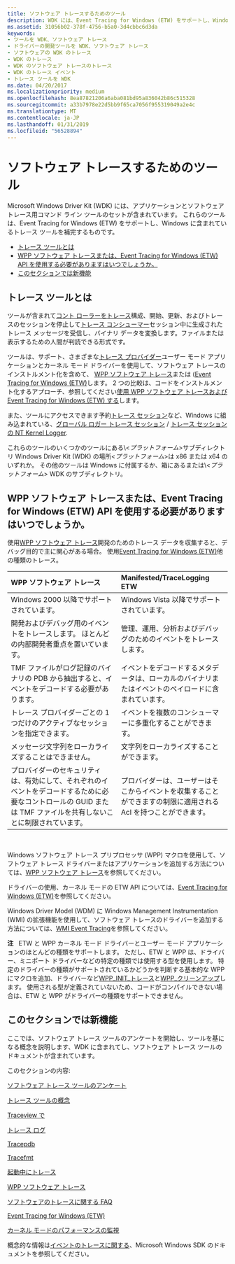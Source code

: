 ```yaml
---
title: ソフトウェア トレースするためのツール
description: WDK には、Event Tracing for Windows (ETW) をサポートし、Windows に含まれているトレース ツールを補完するように設計されたツールが含まれています。
ms.assetid: 31056b02-378f-4756-b5a0-3d4cbbc6d3da
keywords:
- ツールを WDK、ソフトウェア トレース
- ドライバーの開発ツールを WDK、ソフトウェア トレース
- ソフトウェアの WDK のトレース
- WDK のトレース
- WDK のソフトウェア トレースのトレース
- WDK のトレース イベント
- トレース ツールを WDK
ms.date: 04/20/2017
ms.localizationpriority: medium
ms.openlocfilehash: 8ea87821206a6aba081bd95a836042b86c515328
ms.sourcegitcommit: a33b7978e22d5bb9f65ca7056f955319049a2e4c
ms.translationtype: MT
ms.contentlocale: ja-JP
ms.lasthandoff: 01/31/2019
ms.locfileid: "56528894"
---
```

# <a name="tools-for-software-tracing"></a>ソフトウェア トレースするためのツール


Microsoft Windows Driver Kit (WDK) には、アプリケーションとソフトウェア トレース用コマンド ライン ツールのセットが含まれています。 これらのツールは、Event Tracing for Windows (ETW) をサポートし、Windows に含まれているトレース ツールを補完するものです。

- [トレース ツールとは](#what-are-the-tracing-tools)
- [WPP ソフトウェア トレースまたは、Event Tracing for Windows (ETW) API を使用する必要がありますはいつでしょうか。](#when-should-i-use-wpp-software-tracing-or-the-event-tracing-for-windows-etw-api)
- [このセクションでは新機能](#whats-in-this-section)

## <a name="what-are-the-tracing-tools"></a>トレース ツールとは

ツールが含まれて[コント ローラーをトレース](trace-controller.md)構成、開始、更新、およびトレースのセッションを停止して[トレース コンシューマー](trace-consumer.md)セッション中に生成されたトレース メッセージを受信し、バイナリ データを変換します。ファイルまたは表示するための人間が判読できる形式です。

ツールは、サポート、さまざまな[トレース プロバイダー](trace-provider.md)ユーザー モード アプリケーションとカーネル モード ドライバーを使用して、ソフトウェア トレースのインストルメント化を含めて、 [WPP ソフトウェア トレース](wpp-software-tracing.md)または ([Event Tracing for Windows (ETW)](event-tracing-for-windows--etw-.md)します。 2 つの比較は、コードをインストルメント化するアプローチ、参照してください[使用 WPP ソフトウェア トレースおよび Event Tracing for Windows (ETW) する](#when-should-i-use-wpp-software-tracing-or-the-event-tracing-for-windows-etw-api)します。

また、ツールにアクセスできます予約[トレース セッション](trace-session.md)など、Windows に組み込まれている、[グローバル ロガー トレース セッション](global-logger-trace-session.md) / [トレース セッションの NT Kernel Logger](nt-kernel-logger-trace-session.md).

これらのツールのいくつかのツールにある\\&lt;*プラットフォーム*&gt;サブディレクトリ Windows Driver Kit (WDK) の場所&lt;*プラットフォーム*&gt;は x86 または x64 のいずれか。 その他のツールは Windows に付属するか、箱にあるまたは\\&lt;*プラットフォーム*&gt; WDK のサブディレクトリ。

## <a name="when-should-i-use-wpp-software-tracing-or-the-event-tracing-for-windows-etw-api"></a>WPP ソフトウェア トレースまたは、Event Tracing for Windows (ETW) API を使用する必要がありますはいつでしょうか。

使用[WPP ソフトウェア トレース](wpp-software-tracing.md)開発のためのトレース データを収集すると、デバッグ目的で主に関心がある場合。 使用[Event Tracing for Windows (ETW)](event-tracing-for-windows--etw-.md)他の種類のトレース。

<table>
<colgroup>
<col width="50%" />
<col width="50%" />
</colgroup>
<thead>
<tr class="header">
<th align="left">WPP ソフトウェア トレース</th>
<th align="left">Manifested/TraceLogging ETW</th>
</tr>
</thead>
<tbody>
<tr class="odd">
<td align="left">Windows 2000 以降でサポートされています。</td>
<td align="left">Windows Vista 以降でサポートされています。</td>
</tr>
<tr class="even">
<td align="left">開発およびデバッグ用のイベントをトレースします。 ほとんどの内部開発者重点を置いています。</td>
<td align="left">管理、運用、分析およびデバッグのためのイベントをトレースします。</td>
</tr>
<tr class="even">
<td align="left">TMF ファイルがログ記録のバイナリの PDB から抽出すると、イベントをデコードする必要があります。</td>
<td align="left">イベントをデコードするメタデータは、ローカルのバイナリまたはイベントのペイロードに含まれています。</td>
</tr>
<tr class="odd">
<td align="left">トレース プロバイダーごとの 1 つだけのアクティブなセッションを指定できます。</td>
<td align="left">イベントを複数のコンシューマーに多重化することができます。</td>
</tr>
<tr class="even">
<td align="left">メッセージ文字列をローカライズすることはできません。</td>
<td align="left">文字列をローカライズすることができます。</td>
</tr>
<tr class="odd">
<td align="left">プロバイダーのセキュリティは、有効にして、それぞれのイベントをデコードするために必要なコントロールの GUID または TMF ファイルを共有しないことに制限されています。</td>
<td align="left">プロバイダーは、ユーザーはそこからイベントを収集することができますの制限に適用される Acl を持つことができます。</td>
</tr>
</tbody>
</table> 

Windows ソフトウェア トレース プリプロセッサ (WPP) マクロを使用して、ソフトウェア トレース ドライバーまたはアプリケーションを追加する方法については、[WPP ソフトウェア トレース](wpp-software-tracing.md)を参照してください。

ドライバーの使用、カーネル モードの ETW API については、[Event Tracing for Windows (ETW)](event-tracing-for-windows--etw-.md)を参照してください。

Windows Driver Model (WDM) に Windows Management Instrumentation (WMI) の拡張機能を使用して、ソフトウェア トレースのドライバーを追加する方法については、[WMI Event Tracing](https://msdn.microsoft.com/library/windows/hardware/ff566350)を参照してください。

**注**   ETW と WPP カーネル モード ドライバーとユーザー モード アプリケーションのほとんどの種類をサポートします。 ただし、ETW と WPP は、ドライバー、ミニポート ドライバーなどの特定の種類では使用する型を使用します。 特定のドライバーの種類がサポートされているかどうかを判断する基本的な WPP にマクロを追加、ドライバーなど[WPP\_INIT\_トレース](https://msdn.microsoft.com/library/windows/hardware/ff556191)と[WPP\_クリーンアップ](https://msdn.microsoft.com/library/windows/hardware/ff556179)します。 使用される型が定義されていないため、コードがコンパイルできない場合は、ETW と WPP がドライバーの種類をサポートできません。 

## <a name="whats-in-this-section"></a>このセクションでは新機能

ここでは、ソフトウェア トレース ツールのアンケートを開始し、ツールを基になる概念を説明します、WDK に含まれてし、ソフトウェア トレース ツールのドキュメントが含まれています。

このセクションの内容:

[ソフトウェア トレース ツールのアンケート](survey-of-software-tracing-tools.md)

[トレース ツールの概念](tracing-tool-concepts.md)

[Traceview で](traceview.md)

[トレース ログ](tracelog.md)

[Tracepdb](tracepdb.md)

[Tracefmt](tracefmt.md)

[起動中にトレース](tracing-during-boot.md)

[WPP ソフトウェア トレース](wpp-software-tracing.md)

[ソフトウェアのトレースに関する FAQ](software-tracing-faq.md)

[Event Tracing for Windows (ETW)](event-tracing-for-windows--etw-.md)

[カーネル モードのパフォーマンスの監視](kernel-mode-performance-monitoring.md)

概念的な情報は[イベントのトレースに関する](https://msdn.microsoft.com/library/windows/desktop/aa363668)、Microsoft Windows SDK のドキュメントを参照してください。 
